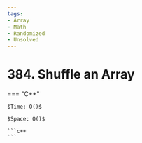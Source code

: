 ```yaml
---
tags:
- Array
- Math
- Randomized
- Unsolved
---
```



# 384. Shuffle an Array

=== "C++"

    $Time: O()$

    $Space: O()$

    ```c++
    ```